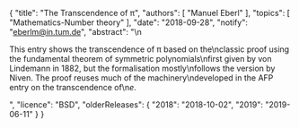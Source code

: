 {
    "title": "The Transcendence of π",
    "authors": [
        "Manuel Eberl"
    ],
    "topics": [
        "Mathematics-Number theory"
    ],
    "date": "2018-09-28",
    "notify": "eberlm@in.tum.de",
    "abstract": "\n<p>This entry shows the transcendence of &pi; based on the\nclassic proof using the fundamental theorem of symmetric polynomials\nfirst given by von Lindemann in 1882, but the formalisation mostly\nfollows the version by Niven. The proof reuses much of the machinery\ndeveloped in the AFP entry on the transcendence of\n<em>e</em>.</p>",
    "licence": "BSD",
    "olderReleases": {
        "2018": "2018-10-02",
        "2019": "2019-06-11"
    }
}